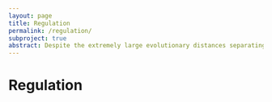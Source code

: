 ```yaml
---
layout: page
title: Regulation
permalink: /regulation/
subproject: true
abstract: Despite the extremely large evolutionary distances separating metazoan species, they show remarkable commonalities, which has helped establish fly and worm as model organisms for human biology. Although studies of individual elements and factors have explored similarities in gene regulation, a large scale comparative analysis of basic principles of transcriptional regulatory features is lacking. To address this lack we mapped the genome-wide binding locations of 165 human, 93 worm, and 52 fly transcription-regulatory factors (RFs) generating a total of 1,019 data sets from a variety of cell-types, developmental stages, or conditions in the three species, of which 498 are presented here for the first time. We find that structural properties of regulatory networks are remarkably conserved, including clustering of RFs in high-occupancy target (HOT) regions, differential chromatin signatures associated with context specific vs. constitutive HOT regions, and the relative frequency of network motifs. Moreover, orthologous RF families recognize similar binding motifs in vivo and show some similar co-associations, despite dramatic divergence in their specific regulatory targets. Our results suggest that gene-regulatory properties previously observed for individual factors are in fact general principles of metazoan regulation that are remarkably well-preserved despite extensive functional divergence of individual network connections. The comparative maps of regulatory circuitry provided here will be crucial in understanding the regulatory underpinnings of model organism biology and how these relate to human biology, development, and disease.
---
```


# Regulation
